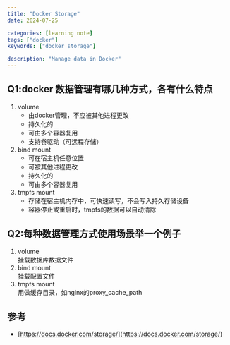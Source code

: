 ```yaml
---
title: "Docker Storage"
date: 2024-07-25

categories: [learning note]
tags: ["docker"]
keywords: ["docker storage"]

description: "Manage data in Docker"
---
```


## Q1:docker 数据管理有哪几种方式，各有什么特点
1. volume
    - 由docker管理，不应被其他进程更改
    - 持久化的
    - 可由多个容器复用
    - 支持卷驱动（可远程存储）
2. bind mount
    - 可在宿主机任意位置
    - 可被其他进程更改
    - 持久化的 
    - 可由多个容器复用
3. tmpfs mount
    - 存储在宿主机内存中，可快速读写，不会写入持久存储设备
    - 容器停止或重启时，tmpfs的数据可以自动清除


## Q2:每种数据管理方式使用场景举一个例子
1. volume\
   挂载数据库数据文件
2. bind mount \
   挂载配置文件
3. tmpfs mount \
   用做缓存目录，如nginx的proxy_cache_path

## 参考
- [https://docs.docker.com/storage/](https://docs.docker.com/storage/)
